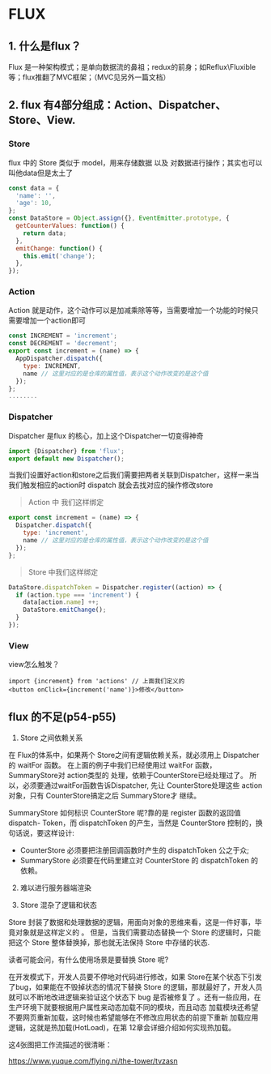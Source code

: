 # FLUX

## 1. 什么是flux？

   Flux 是一种架构模式；是单向数据流的鼻祖；redux的前身；如Reflux\Fluxible等；flux推翻了MVC框架；（MVC见另外一篇文档）

## 2. flux 有4部分组成：Action、Dispatcher、Store、View.   

### Store  

flux 中的 Store 类似于 model，用来存储数据 以及 对数据进行操作；其实也可以叫他data但是太土了

```js
const data = {
  'name': '',
  'age': 10,
};
const DataStore = Object.assign({}, EventEmitter.prototype, {
  getCounterValues: function() {
    return data;
  },
  emitChange: function() {
    this.emit('change');
  },
});
```

### Action

Action 就是动作，这个动作可以是加减乘除等等，当需要增加一个功能的时候只需要增加一个action即可

```js
const INCREMENT = 'increment';
const DECREMENT = 'decrement';
export const increment = (name) => {
  AppDispatcher.dispatch({
    type: INCREMENT,
    name // 这里对应的是仓库的属性值，表示这个动作改变的是这个值
  });
};
........

```

### Dispatcher

Dispatcher 是flux 的核心，加上这个Dispatcher一切变得神奇

```js
import {Dispatcher} from 'flux';
export default new Dispatcher();
```

当我们设置好action和store之后我们需要把两者关联到Dispatcher，这样一来当我们触发相应的action时 dispatch 就会去找对应的操作修改store

> Action 	中 我们这样绑定

```js
export const increment = (name) => {
  Dispatcher.dispatch({
    type: 'increment',
    name // 这里对应的是仓库的属性值，表示这个动作改变的是这个值
  });
};
```

> Store 中我们这样绑定

```js
DataStore.dispatchToken = Dispatcher.register((action) => {
  if (action.type === 'increment') {
    data[action.name] ++;
    DataStore.emitChange();
  }
});
```

### View

view怎么触发？

```
import {increment} from 'actions' // 上面我们定义的
<button onClick={increment('name')}>修改</button>
```

## flux 的不足(p54-p55)

1. Store 之间依赖关系

在 Flux的体系中，如果两个 Store之间有逻辑依赖关系，就必须用上 Dispatcher的 waitFor 函数。 在上面的例子中我们已经使用过 waitFor 函数， SummaryStore对 action类型的 处理，依赖于CounterStore已经处理过了。 所以，必须要通过waitFor函数告诉Dispatcher, 先让 CounterStore处理这些 action对象，只有 CounterStore搞定之后 SummaryStore才 继续。

SummaryStore 如何标识 CounterStore 呢?靠的是 register 函数的返回值 dispatch- Token，而 dispatchToken 的产生，当然是 CounterStore 控制的，换句话说，要这样设计:

- CounterStore 必须要把注册回调函数时产生的 dispatchToken 公之于众;
- SummaryStore 必须要在代码里建立对 CounterStore 的 dispatchToken 的依赖。

2. 难以进行服务器端渲染

3. Store 混杂了逻辑和状态

   

Store 封装了数据和处理数据的逻辑，用面向对象的思维来看，这是一件好事，毕竟对象就是这样定义的 。 但是，当我们需要动态替换一个 Store 的逻辑时，只能把这个 Store 整体替换掉，那也就无法保持 Store 中存储的状态.

读者可能会问，有什么使用场景是要替换 Store 呢?

在开发模式下，开发人员要不停地对代码进行修改，如果 Store在某个状态下引发了bug，如果能在不毁掉状态的情况下替换 Store 的逻辑，那就最好了，开发人员就可以不断地改进逻辑来验证这个状态下 bug 是否被修复了 。还有一些应用，在生产环境下就要根据用户属性来动态加载不同的模块，而且动态
加载模块还希望不要网页重新加载，这时候也希望能够在不修改应用状态的前提下重新 加载应用逻辑，这就是热加载(HotLoad)，在第 12章会详细介绍如何实现热加载。

这4张图把工作流描述的很清晰：

https://www.yuque.com/flying.ni/the-tower/tvzasn

